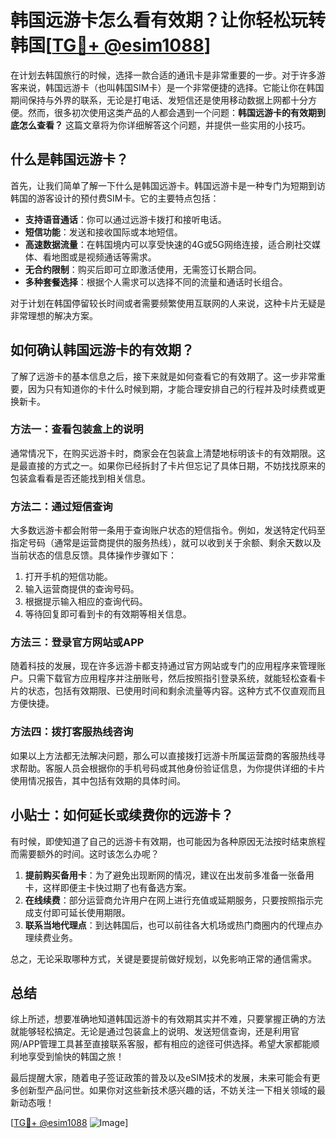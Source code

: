 # 韩国远游卡怎么看有效期？让你轻松玩转韩国[[TG💪+ @esim1088](https://t.me/s/esim1088)]

在计划去韩国旅行的时候，选择一款合适的通讯卡是非常重要的一步。对于许多游客来说，韩国远游卡（也叫韩国SIM卡）是一个非常便捷的选择。它能让你在韩国期间保持与外界的联系，无论是打电话、发短信还是使用移动数据上网都十分方便。然而，很多初次使用这类产品的人都会遇到一个问题：**韩国远游卡的有效期到底怎么查看？** 这篇文章将为你详细解答这个问题，并提供一些实用的小技巧。

## 什么是韩国远游卡？

首先，让我们简单了解一下什么是韩国远游卡。韩国远游卡是一种专门为短期到访韩国的游客设计的预付费SIM卡。它的主要特点包括：

- **支持语音通话**：你可以通过远游卡拨打和接听电话。
- **短信功能**：发送和接收国际或本地短信。
- **高速数据流量**：在韩国境内可以享受快速的4G或5G网络连接，适合刷社交媒体、看地图或是视频通话等需求。
- **无合约限制**：购买后即可立即激活使用，无需签订长期合同。
- **多种套餐选择**：根据个人需求可以选择不同的流量和通话时长组合。

对于计划在韩国停留较长时间或者需要频繁使用互联网的人来说，这种卡片无疑是非常理想的解决方案。

## 如何确认韩国远游卡的有效期？

了解了远游卡的基本信息之后，接下来就是如何查看它的有效期了。这一步非常重要，因为只有知道你的卡什么时候到期，才能合理安排自己的行程并及时续费或更换新卡。

### 方法一：查看包装盒上的说明

通常情况下，在购买远游卡时，商家会在包装盒上清楚地标明该卡的有效期限。这是最直接的方式之一。如果你已经拆封了卡片但忘记了具体日期，不妨找找原来的包装盒看看是否还能找到相关信息。

### 方法二：通过短信查询

大多数远游卡都会附带一条用于查询账户状态的短信指令。例如，发送特定代码至指定号码（通常是运营商提供的服务热线），就可以收到关于余额、剩余天数以及当前状态的信息反馈。具体操作步骤如下：
1. 打开手机的短信功能。
2. 输入运营商提供的查询号码。
3. 根据提示输入相应的查询代码。
4. 等待回复即可看到卡的有效期等相关信息。

### 方法三：登录官方网站或APP

随着科技的发展，现在许多远游卡都支持通过官方网站或专门的应用程序来管理账户。只需下载官方应用程序并注册账号，然后按照指引登录系统，就能轻松查看卡片的状态，包括有效期限、已使用时间和剩余流量等内容。这种方式不仅直观而且方便快捷。

### 方法四：拨打客服热线咨询

如果以上方法都无法解决问题，那么可以直接拨打远游卡所属运营商的客服热线寻求帮助。客服人员会根据你的手机号码或其他身份验证信息，为你提供详细的卡片使用情况报告，其中包括有效期的具体时间。

## 小贴士：如何延长或续费你的远游卡？

有时候，即使知道了自己的远游卡有效期，也可能因为各种原因无法按时结束旅程而需要额外的时间。这时该怎么办呢？

1. **提前购买备用卡**：为了避免出现断网的情况，建议在出发前多准备一张备用卡，这样即便主卡快过期了也有备选方案。
2. **在线续费**：部分运营商允许用户在网上进行充值或延期服务，只要按照指示完成支付即可延长使用期限。
3. **联系当地代理点**：到达韩国后，也可以前往各大机场或热门商圈内的代理点办理续费业务。

总之，无论采取哪种方式，关键是要提前做好规划，以免影响正常的通信需求。

## 总结

综上所述，想要准确地知道韩国远游卡的有效期其实并不难，只要掌握正确的方法就能够轻松搞定。无论是通过包装盒上的说明、发送短信查询，还是利用官网/APP管理工具甚至直接联系客服，都有相应的途径可供选择。希望大家都能顺利地享受到愉快的韩国之旅！

最后提醒大家，随着电子签证政策的普及以及eSIM技术的发展，未来可能会有更多创新型产品问世。如果你对这些新技术感兴趣的话，不妨关注一下相关领域的最新动态哦！

[[TG💪+ @esim1088](https://t.me/s/esim1088) ![Image](https://i.postimg.cc/4NQfJmqS/Snipaste-2025-05-13-00-14-12.png)]